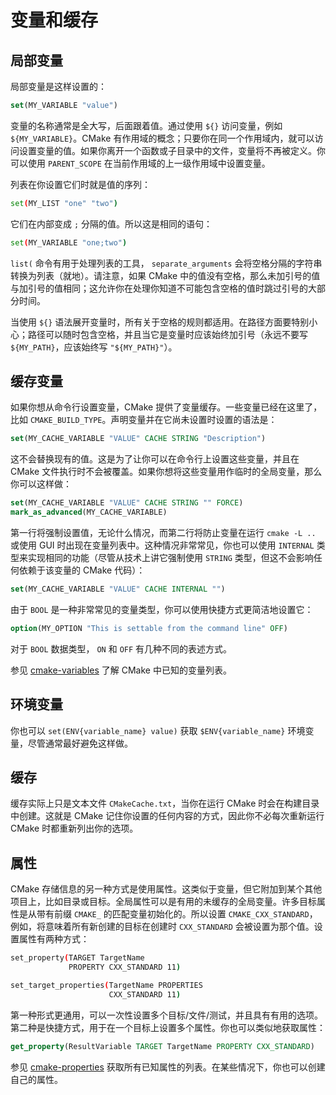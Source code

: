 # 变量和缓存

## 局部变量

局部变量是这样设置的：

```cmake
set(MY_VARIABLE "value")
```

变量的名称通常是全大写，后面跟着值。通过使用 `${}` 访问变量，例如 `${MY_VARIABLE}`。CMake 有作用域的概念；只要你在同一个作用域内，就可以访问设置变量的值。如果你离开一个函数或子目录中的文件，变量将不再被定义。你可以使用 `PARENT_SCOPE` 在当前作用域的上一级作用域中设置变量。

列表在你设置它们时就是值的序列：

```bash
set(MY_LIST "one" "two")
```

它们在内部变成 `;` 分隔的值。所以这是相同的语句：

```bash
set(MY_VARIABLE "one;two")
```

`list(` 命令有用于处理列表的工具， `separate_arguments` 会将空格分隔的字符串转换为列表（就地）。请注意，如果 CMake 中的值没有空格，那么未加引号的值与加引号的值相同；这允许你在处理你知道不可能包含空格的值时跳过引号的大部分时间。

当使用 `${}` 语法展开变量时，所有关于空格的规则都适用。在路径方面要特别小心；路径可以随时包含空格，并且当它是变量时应该始终加引号（永远不要写 `${MY_PATH}`，应该始终写 `"${MY_PATH}"`）。

## 缓存变量

如果你想从命令行设置变量，CMake 提供了变量缓存。一些变量已经在这里了，比如 `CMAKE_BUILD_TYPE`。声明变量并在它尚未设置时设置的语法是：

```cmake
set(MY_CACHE_VARIABLE "VALUE" CACHE STRING "Description")
```

这不会替换现有的值。这是为了让你可以在命令行上设置这些变量，并且在 CMake 文件执行时不会被覆盖。如果你想将这些变量用作临时的全局变量，那么你可以这样做：

```cmake
set(MY_CACHE_VARIABLE "VALUE" CACHE STRING "" FORCE)
mark_as_advanced(MY_CACHE_VARIABLE)
```

第一行将强制设置值，无论什么情况，而第二行将防止变量在运行 `cmake -L ..` 或使用 GUI 时出现在变量列表中。这种情况非常常见，你也可以使用 `INTERNAL` 类型来实现相同的功能（尽管从技术上讲它强制使用 `STRING` 类型，但这不会影响任何依赖于该变量的 CMake 代码）：

```cmake
set(MY_CACHE_VARIABLE "VALUE" CACHE INTERNAL "")
```

由于 `BOOL` 是一种非常常见的变量类型，你可以使用快捷方式更简洁地设置它：

```cmake
option(MY_OPTION "This is settable from the command line" OFF)
```

对于 `BOOL` 数据类型， `ON` 和 `OFF` 有几种不同的表述方式。

参见 [cmake-variables](https://cmake.org/cmake/help/latest/manual/cmake-variables.7.html) 了解 CMake 中已知的变量列表。

## 环境变量

你也可以 `set(ENV{variable_name} value)` 获取 `$ENV{variable_name}` 环境变量，尽管通常最好避免这样做。

## 缓存

缓存实际上只是文本文件 `CMakeCache.txt`，当你在运行 CMake 时会在构建目录中创建。这就是 CMake 记住你设置的任何内容的方式，因此你不必每次重新运行 CMake 时都重新列出你的选项。

## 属性

CMake 存储信息的另一种方式是使用属性。这类似于变量，但它附加到某个其他项目上，比如目录或目标。全局属性可以是有用的未缓存的全局变量。许多目标属性是从带有前缀 `CMAKE_` 的匹配变量初始化的。所以设置 `CMAKE_CXX_STANDARD`，例如，将意味着所有新创建的目标在创建时 `CXX_STANDARD` 会被设置为那个值。设置属性有两种方式：

```bash
set_property(TARGET TargetName
             PROPERTY CXX_STANDARD 11)

set_target_properties(TargetName PROPERTIES
                      CXX_STANDARD 11)
```

第一种形式更通用，可以一次性设置多个目标/文件/测试，并且具有有用的选项。第二种是快捷方式，用于在一个目标上设置多个属性。你也可以类似地获取属性：

```cmake
get_property(ResultVariable TARGET TargetName PROPERTY CXX_STANDARD)
```

参见 [cmake-properties](https://cmake.org/cmake/help/latest/manual/cmake-properties.7.html) 获取所有已知属性的列表。在某些情况下，你也可以创建自己的属性。